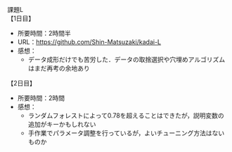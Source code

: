 課題L  
【1日目】
* 所要時間：2時間半
* URL：https://github.com/Shin-Matsuzaki/kadai-L
* 感想：
    * データ成形だけでも苦労した．データの取捨選択や穴埋めアルゴリズムはまだ再考の余地あり

【2日目】
* 所要時間：2時間
* 感想：
    * ランダムフォレストによって0.78を超えることはできたが，説明変数の追加がキーかもしれない
    * 手作業でパラメータ調整を行っているが，よいチューニング方法はないものか